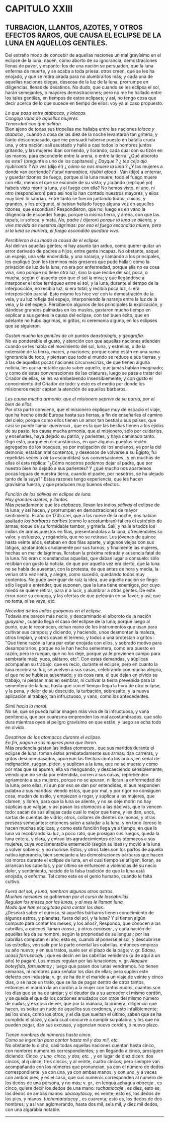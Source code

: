 # CAPITULO XXIII
## TURBACION, LLANTOS, AZOTES, Y OTROS EFECTOS RAROS, QUE CAUSA EL ECLIPSE DE LA LUNA EN AQUELLOS GENTILES.

Del extraño modo de concebir de aquellas naciones un mal gravísimo en el eclipse de la luna, nacen, como aborto de su ignorancia, demostraciones llenas de pavor, y espanto: los de una nación se persuaden, que la luna enferma de muerte, y se acaba a toda priesa: otros creen, que se les ha enojado, y que se retira airada para no alumbrarlos más; y cada una de aquellas naciones ciegas, deseosa de la luz de la luna, prorrumpe en diligencias, llenas de desatinos. No dudo, que cuando se les eclipsa el sol, harán semejantes, o mayores demostraciones; pero no me he hallado entre los tales gentiles, en tiempos de estos eclipses; y así, no tengo cosa que decir acerca de lo que sucede en tiempo de ellos: voy ya al caso propuesto.

_Lo que pasa entre atabacas, y lolacas._  
_Congoja vana de aquellas mujeres._  
_Tenacidad con que deliran._  
Bien ajeno de todas sus tropelías me hallaba entre las naciones _lolaca y atabaca_ , cuando a cosa de las diez de la noche levantaron tan gritería, y llanto descompasado, que me persuadí haberse puesto en batalla cruda una, y otra nación: salí asustado y hallé a casi todos lo hombres juntos gritando, y las mujeres iban corriendo, y llorando, cada cual con su tizón en las manos, para esconderle entre la arena, o entre la tierra. ¿Qué alboroto es este? (pregunté a uno de los capitanes) ¿ _Dayque_ ? ¿ _teo cejo ajó rijubicanto_ ? _No ves_ (dijo él) ¿ _cómo se nos muere la luna_ ? ¿Y las mujeres a donde van corríendo? _Futuit nanaabica, rijubiri afocá_ . Van (dijo) a enterrar, y guardar tizones de fuego, porque si la luna muere, todo el fuego muere con ella, menos el que se esconde de su vista; y ¿cuándo (repliqué yo) habeis visto morir la luna, y al fuego con ella? No hemos visto, ni uno, ni otro (respondieron) pero así nos lo han contado nuestros mayores, y ellos muy bien lo sabrían. Entre tanto se fueron juntando todos, chicos, y grandes, y les pregunté, si habían hallado fuego alguna vez en aquellos tizones, que escondían? Respondieron, que no; luego es en vano la diligencia de esconder fuego, porque la misma tierra, y arena, con que las tapaís, le sofoca, y mata. _No, padre (_ dijeron) _porque la luna se alienta, y vive movida de nuestras lágrimas: por eso el fuego escondido muere; pero si la luna se muriera, el fuego escondido quedara vivo._

_Percibieron a su modo la causa de el eclipse._  
Así deliran aquellas gentes; ni hay asunto tan arduo, como querer quitar un error derivado de padres a hijos, entre gente incapaz. No obstante, saqué un espejo, una vela encendida, y una naranja, y llamando a los principales, les expliqué (con los términos más groseros que pude hallar) cómo la privación de luz de la luna, no era por enfermedad, porque ella no es cosa viva, sino porque no tiene otra luz, sino la que recibe del sol, poca, o mucha, según el aspecto con que el sol la mira; y que llegándose a interponer el orbe terráqueo entre el sol, y la luna, durante el tiempo de la interposición, no recibía luz, si era total; y recibía poca luz, si era interposición parcial. Esto mismo les hice ver con la demostración de la vela, y su luz refleja del espejo, interponiendo la naranja entre la luz de la vela, y la del espejo. Percibieron algunos de los principales la explicación, y dándose grandes palmadas en los muslos, gastaron mucho tiempo en explicar a sus gentes la causa del eclipse, con tan buen éxito, que en adelante no hubo lágrimas, ni gritos, ni ceremonia alguna, en los eclipses que se siguieron.

_Gustan mucho los gentiles de oír puntos deastrología, y geografía._  
No es ponderable el gusto, y atención con que aquellas naciones atienden cuando se les habla del movimiento del sol, luna, y estrellas, u de la extensión de la tierra, mares, y naciones; porque como están en una suma ignorancia de todo, y piensan que todo el mundo se reduce a sus tierras, y a las de aquellas pocas naciones circunvecinas, de que tienen alguna noticia, les causa notable gusto saber aquello, que jamás habían imaginado; y como de estas conversaciones de las criaturas, luego se pasa a tratar del Criador de ellas, se les va embebiendo insensiblemente, y con gusto el conocimiento del Criador de todo: y este es el medio por donde los misioneros mejor captan la atención de aquellos bárbaros.

_Les causa mucha armonía, que el misionero seprive de su patria, por el bien de ellos._  
Por otra parte conviene, que el misionero explique muy de espacio el viaje, que ha hecho desde Europa hasta sus tierras, a fin de enseñarles el camino del cielo; porque como ellos tienen un amor tan bestial a sus países, que casi se puede llamar _querencia_ , que es la que las bestias tienen a los ejidos de su pasto, les causa mucha armonía, que el misionero, sólo por cuidarlos, y enseñarles, haya dejado su patria, y parientes, y haya caminado tanto. Digo esto, porque en circunstancias, en que algunos pueblos recién agregados de los bosques, ya por instigación de los ancianos, ya por la del demonio, estaban mal contentos, y deseosos de volverse a su Egipto, fui repetidas veces a oír (a escondidas) sus conversaciones , y en muchas de ellas oí esta réplica: "¿Cómo nosotros podemos dejar al padre, que por nuestro bien ha dejado a sus parientes? Y ¿qué mucho nos apartemos pocas leguas de nuestra tierra, cuando el padre, por nosotros, se ha alejado tanto de la suya?" Estas razones tengo experiencia, que les hacen gravísima fuerza, y que producen muy buenos efectos.

_Función de los sálivas en eclipse de luna._  
_Hay grandes azotes, y llantos._  
Más pesadamente que los _atabacas,_ llevan los indios _sálivas_ el eclipse de la luna; y así hacen, y prorrumpen en demostraciones de mayor sentimiento. El año de 1735 creí, que a las nueve de la noche, nos habían asaltado _los bárbaros caribes_ (como lo acostumbran) tal era el estrépito de armas, toque de su formidable tambor, y gritería. Salí, y hallé a todos los indios de armas puestos en filas, presentándolas a la luna, ofreciéndoles su valor, y esfuerzo, y rogándola, que no se retirase. Los jóvenes de quince hasta veinte años, estaban en dos filas aparte, y algunos viejos con sus látigos, azotándolos crudamente por sus turnos; y finalmente las mujeres, hechas un mar de lágrimas, lloraban la próxima retirada y ausencia fatal de la luna. No eran circunstancias aquellas, que daban lugar a consuelo: sólo recibían con gusto la noticia, de que por aquella vez era cierto, que la luna no se había de ausentar, con la protesta, de que antes de hora y media, la verían otra vez llena, y alegre, como sucedió, quedando todos muy contentos. No pude averiguar de raíz la idea, que aquella nación se finge: sólo llegué a entender, que suponen, que la luna tiene enemigos, por cuyo miedo se quiere retirar, para ir a lucir, y alumbrar a otras gentes. De este error nace su congoja, y las ofertas de que pelearán en su favor; y así, que no tema, ni se vaya, etc.

_Necedad de los indios guayanos en el eclipse._  
Todavía me parece más necio, y descaminado el alboroto de la nación _guayana_ , cuando llega el caso del eclipse de la luna; porque luego al punto, que le reconocen, echan mano de los instrumentos que usan para cultivar sus campos; y diciendo, y haciendo, unos desmontan la maleza, otros limpian, y otros cavan el terreno, y todos a una protestan a gritos : "Que tiene razón la luna par estar enojada con ellos, y sobrado motivo para desampararlos, porque no le han hecho sementera, como era puesto en razón; pero le ruegan, que no los deje, porque ya le previenen campo para sembrarle maíz, yuca, plátano, etc". Con estas demandas, y súplicas acompañan su trabajo, que es recio, durante el eclipse; pero en cuanto la luna recobra su luz, se vuelven a sus casas, celebrando con mucha alegría, el que no se hubiese ausentado; y es cosa rara, el que dejan en olvido su trabajo, ni piensan más en sembrar, ni cultivar la tierra prevenida para la sementera de la luna, hasta que con el tiempo llega la hora de otro eclipse, y la pena, y dolor de su descuido, la turbación, sobresalto, y la nueva aplicación al trabajo, tan infructuoso, y vano, como los antecedentes.

_Símil hacia la moral._  
No sé, que se pueda hallar imagen más viva de la infructuosa, y vana penitencia, que por cuaresma emprenden los mal acostumbrados, que sólo dura mientras oyen el peligro gravísimo en que están, y luego se echa todo en olvido.

_Desatinos de los otomacos durante el eclipse._  
_En fin, pagan a sus mujeres para que lloren._  
Más prudencia gastan las indias _otomacas_ , que sus maridos durante el eclipse de luna: toman éstos arrebatadamente sus armas; dan carreras, y gritos desconmpasados, aporrean las flechas conta los arcos, en señal de indignación, ruegan, piden, y suplican a la luna, que no se muera: y como por mas que se apuren, ella va menguando, y descaeciendo sensiblemente; viendo que no se da por entendida, corren a sus casas, reprehenden agriamente a sus mujeres, porque no se apuran, ni lloran la enfermedad de la luna; pero ellas, ni aun por eso se dan por entendidas, ni aun responden palabra a sus maridos: viendo estos, que por mal, y por rigor no consiguen cosa, mudan de estilo, y empiezan a rogar, y suplicar a las mujeres, que clamen, y lloren, para que la luna se aliente, y no se deje morir: no hay súplicas que valgan, y así pasan los _otomacos_ a las dádivas, que lo vencen todo: sacan de sus alhajas cada cual lo mejor que tiene, y les dan, unos, sartas de cuentas de vidrio; otros, collares de dientes de monos, y otras preseas semejantes: entonces salen a saludar a la luna, y en tono lloroso le hacen muchas súplicas; y como esta función llega ya a tiempo, en que la luna va recobrando su luz, a poco rato, que prosigan sus ruegos, queda la luna entera, y clara, y entran los agradecimientos de los otomacos a sus mujeres, cuya voz lamentable enterneció (según su idea) y movió a la luna a volver sobre sí, y no morirse. Estos, y otros tales son los partos de aquella nativa ignorancia, bien semejante a las demostraciones bárbaras que hacen los moros durante el eclipse de luna, en el cual tiempo se afligen, lloran, se arrancan los cabellos, y por último se enfurecen a violencias de su necio dolor, y sentimiento, nacido de la falsa tradición de que la luna está enojada, o enferma. Tal como este es el genio humano, cuando le falta cultivo.

_Fuera del sol, y luna, nombran algunos otros astros._  
_Muchas naciones se gobiernan por el curso de lascabrillas._  
_Regulan los meses por las lunas, y al mes le llaman luna._  
_Modo que han escogitado para contar los días._  
¿Deseará saber el curioso, si aquellos bárbaros tienen conocimiento de algunos astros, y planetas, fuera del sol, y la luna? Y si tienen algún computo para contar los meses, y los años?, Respondo, que conocen a las cabrillas, a quienes llaman _ucasú_ , y otros _cacasau_ , y cada nación de aquellas les da su nombre, según la propriedad de su lengua : por las cabrillas computan el año; esto es, cuando al ponerse el sol, y descubrirse las estrellas, ven salir por la parte oriental las cabrillas, entonces empieza su año nuevo; y en sus tratos, suele ser el plazo de la paga; v. gr. _Edasu, ucasú farrusacaju_ ; que es decir: en las cabrillas venideras (u de aquí a un año) te pagaré. Los meses regulan por las lunaciones; v. gr. _Alaquire boteyfida, farrusamay_ ; luego que pasen dos lunas vendremos. No tienen semanas, ni nombres para señalar los días de ellas; pero suplen este defecto con industria: v. gr. se ha de ir el marido a un viaje de veinte y cinco días, o se hace un trato, que se ha de pagar dentro de otros tantos, entonces el marido da un cordón a la mujer con tantos nudos, cuantos son los días que se ha de tardar; y el deudor da a su acreedor el mismo cordón, y se queda el que da los cordones anudados con otros del mismo número de nudos; y es cosa de ver, que por la mañana, la primera, diligencia que hacen, es soltar un nudo de aquellos sus cordones, y esto infaliblemente; así los unos, como los otros; y el día que sueltan el último, saben que se ha cumplido el plazo, y cada cual concurre a cumplir su palabra; y los que no pueden pagar, dan sus excusas, y agencian nuevo cordón, o nuevo plazo.

_Tienen nombres de números hasta cinco._  
_Como se ingenian para contar hasta mil y dos mil, etc._  
No obstante lo dicho, casi todas aquellas naciones cuentan hasta cinco, con nombres numerales correspondientes; y en llegando a cinco, prosiguen diciendo: _Cinco, y uno, cinco, y dos, etc._ , y en lugar de diez dicen: dos cincos, al q uince, tres cincos, y al veinte, cuatro cincos; pero siempre van acompañando con los números que pronuncian, ya con el número de dedos correspondiente, ya con una, ya con ambas manos, y con uno, y a veces con ambos pies; y es el caso, que sus números corresponden al número de los dedos de una persona, y no más; v. gr., en lengua achagua _abacaje_ , es cinco, quiere decir los dedos de una mano: _tuchamacaje_ , es diez, esto es, los dedos de ambas manos: _abacaytacay,_ es veinte; esto es, los dedos de los pies, y manos: _tuchamatatacay_ , es cuarenta; esto es, los dedos de dos hombres; y así van aglomerando, hasta dos mil, seis mil, y diez mil dedos, con una algarabía notable.

* * *